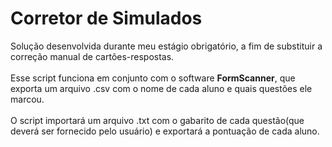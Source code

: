 # Corretor de Simulados
 Solução desenvolvida durante meu estágio obrigatório, a fim de substituir a correção manual de cartões-respostas.<br>
 <br>
 Esse script funciona em conjunto com o software <strong>FormScanner</strong>, que exporta um arquivo .csv com o nome de cada aluno e quais questões ele marcou.<br>
<br>
 O script importará um arquivo .txt com o gabarito de cada questão(que deverá ser fornecido pelo usuário) e exportará a pontuação de cada aluno.
